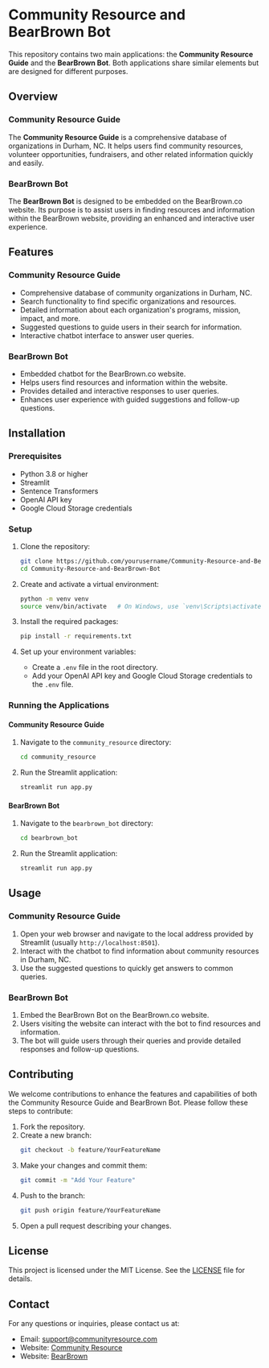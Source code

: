 # Community Resource and BearBrown Bot

This repository contains two main applications: the **Community Resource Guide** and the **BearBrown Bot**. Both applications share similar elements but are designed for different purposes.

## Overview

### Community Resource Guide
The **Community Resource Guide** is a comprehensive database of organizations in Durham, NC. It helps users find community resources, volunteer opportunities, fundraisers, and other related information quickly and easily.

### BearBrown Bot
The **BearBrown Bot** is designed to be embedded on the BearBrown.co website. Its purpose is to assist users in finding resources and information within the BearBrown website, providing an enhanced and interactive user experience.

## Features

### Community Resource Guide
- Comprehensive database of community organizations in Durham, NC.
- Search functionality to find specific organizations and resources.
- Detailed information about each organization's programs, mission, impact, and more.
- Suggested questions to guide users in their search for information.
- Interactive chatbot interface to answer user queries.

### BearBrown Bot
- Embedded chatbot for the BearBrown.co website.
- Helps users find resources and information within the website.
- Provides detailed and interactive responses to user queries.
- Enhances user experience with guided suggestions and follow-up questions.

## Installation

### Prerequisites
- Python 3.8 or higher
- Streamlit
- Sentence Transformers
- OpenAI API key
- Google Cloud Storage credentials

### Setup

1. Clone the repository:
   ```sh
   git clone https://github.com/yourusername/Community-Resource-and-BearBrown-Bot.git
   cd Community-Resource-and-BearBrown-Bot
   ```

2. Create and activate a virtual environment:
   ```sh
   python -m venv venv
   source venv/bin/activate   # On Windows, use `venv\Scripts\activate`
   ```

3. Install the required packages:
   ```sh
   pip install -r requirements.txt
   ```

4. Set up your environment variables:
   - Create a `.env` file in the root directory.
   - Add your OpenAI API key and Google Cloud Storage credentials to the `.env` file.

### Running the Applications

#### Community Resource Guide
1. Navigate to the `community_resource` directory:
   ```sh
   cd community_resource
   ```

2. Run the Streamlit application:
   ```sh
   streamlit run app.py
   ```

#### BearBrown Bot
1. Navigate to the `bearbrown_bot` directory:
   ```sh
   cd bearbrown_bot
   ```

2. Run the Streamlit application:
   ```sh
   streamlit run app.py
   ```

## Usage

### Community Resource Guide
1. Open your web browser and navigate to the local address provided by Streamlit (usually `http://localhost:8501`).
2. Interact with the chatbot to find information about community resources in Durham, NC.
3. Use the suggested questions to quickly get answers to common queries.

### BearBrown Bot
1. Embed the BearBrown Bot on the BearBrown.co website.
2. Users visiting the website can interact with the bot to find resources and information.
3. The bot will guide users through their queries and provide detailed responses and follow-up questions.

## Contributing

We welcome contributions to enhance the features and capabilities of both the Community Resource Guide and BearBrown Bot. Please follow these steps to contribute:

1. Fork the repository.
2. Create a new branch:
   ```sh
   git checkout -b feature/YourFeatureName
   ```
3. Make your changes and commit them:
   ```sh
   git commit -m "Add Your Feature"
   ```
4. Push to the branch:
   ```sh
   git push origin feature/YourFeatureName
   ```
5. Open a pull request describing your changes.

## License

This project is licensed under the MIT License. See the [LICENSE](LICENSE) file for details.

## Contact

For any questions or inquiries, please contact us at:
- Email: support@communityresource.com
- Website: [Community Resource](https://community-resource-guide-wvjkyatv3qce7ebgtvm2rf.streamlit.app/)
- Website: [BearBrown](https://bearbrown.co)

